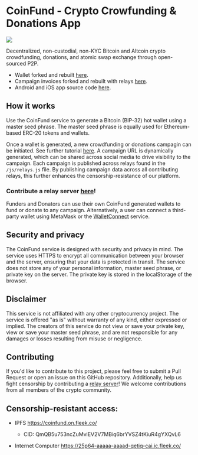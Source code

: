 # CoinFund - Crypto Crowfunding & Donations App

<img src="https://coinfund.app/images/CFI-featured.png">

Decentralized, non-custodial, non-KYC Bitcoin and Altcoin crypto crowdfunding, donations, and atomic swap exchange through open-sourced P2P.

- Wallet forked and rebuilt <a href="https://github.com/CoinFundApp/wallet">here</a>.
- Campaign invoices forked and rebuilt with relays <a href="https://github.com/CoinFundApp/backend_invoices">here</a>.
- Android and iOS app source code <a href="https://github.com/CoinFundApp/cfi-app/tree/flutterflow">here</a>.

## How it works
Use the CoinFund service to generate a Bitcoin (BIP-32) hot wallet using a master seed phrase. The master seed phrase is equally used for Ethereum-based ERC-20 tokens and wallets.

Once a wallet is generated, a new crowdfunding or donations campagin can be initiated. See further tutorial <a href="https://coinfund.app/how/">here</a>. A campaign URL is dynamically generated, which can be shared across social media to drive visibility to the campaign. Each campaign is published across relays found in the `/js/relays.js` file. By publishing campaign data across all contributing relays, this further enhances the censorship-resistance of our platform. 

### Contribute a relay server <a href="https://github.com/CoinFundApp/backend_invoices">here</a>!

Funders and Donators can use their own CoinFund generated wallets to fund or donate to any campaign. Alternatively, a user can connect a third-party wallet using MetaMask or the <a href="https://walletconnect.com/">WalletConnect</a> service.

## Security and privacy
The CoinFund service is designed with security and privacy in mind. The service uses HTTPS to encrypt all communication between your browser and the server, ensuring that your data is protected in transit. The service does not store any of your personal information, master seed phrase, or private key on the server. The private key is stored in the localStorage of the browser.

## Disclaimer
This service is not affiliated with any other cryptocurrency project. The service is offered "as is" without warranty of any kind, either expressed or implied. The creators of this service do not view or save your private key, view or save your master seed phrase, and are not responsible for any damages or losses resulting from misuse or negligence.

## Contributing
If you'd like to contribute to this project, please feel free to submit a Pull Request or open an issue on this GitHub repository. Additionally, help us fight censorship by contributing a <a href="https://github.com/CoinFundApp/backend_invoices">relay server</a>! We welcome contributions from all members of the crypto community.

## Censorship-resistant access: 

- IPFS
https://coinfund.on.fleek.co/

    - CID: QmQB5u753ncZuMviEV2V7MBiq6brYVSZ4tKiuR4gYXQvL6

- Internet Computer
https://25p64-aaaaa-aaaad-qetiq-cai.ic.fleek.co/
